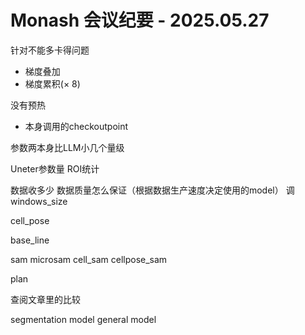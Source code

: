 # Monash 会议纪要 - 2025.05.27

针对不能多卡得问题
- 梯度叠加
- 梯度累积($\times$ 8)

没有预热
- 本身调用的checkoutpoint


参数两本身比LLM小几个量级

Uneter参数量
ROI统计

数据收多少
数据质量怎么保证（根据数据生产速度决定使用的model）
调windows_size

cell_pose

base_line

sam
microsam
cell_sam
cellpose_sam

plan

查阅文章里的比较

segmentation model
general model
















